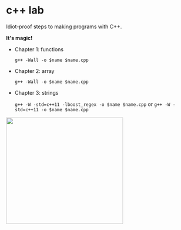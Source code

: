 c++ lab
=======
Idiot-proof steps to making programs with C++.

**It's magic!**
* Chapter 1: functions

    ```g++ -Wall -o $name $name.cpp```

* Chapter 2: array

    ```g++ -Wall -o $name $name.cpp```

* Chapter 3: strings

    ```g++ -W -std=c++11 -lboost_regex -o $name $name.cpp``` or ```g++ -W -std=c++11 -o $name $name.cpp```


<img src="https://raw.github.com/fastpoke/image_uploader/master/img/0d4affd546d42fb2b0ba1d1df9176f56.jpg" width="318" height="289">
